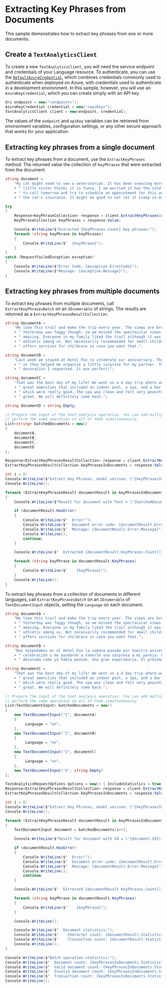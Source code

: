 # Extracting Key Phrases from Documents

This sample demonstrates how to extract key phrases from one or more documents.

## Create a `TextAnalyticsClient`

To create a new `TextAnalyticsClient`, you will need the service endpoint and credentials of your Language resource. To authenticate, you can use the [`DefaultAzureCredential`][DefaultAzureCredential], which combines credentials commonly used to authenticate when deployed on Azure, with credentials used to authenticate in a development environment. In this sample, however, you will use an `AzureKeyCredential`, which you can create simply with an API key.

```C# Snippet:CreateTextAnalyticsClient
Uri endpoint = new("<endpoint>");
AzureKeyCredential credential = new("<apiKey>");
TextAnalyticsClient client = new(endpoint, credential);
```

The values of the `endpoint` and `apiKey` variables can be retrieved from environment variables, configuration settings, or any other secure approach that works for your application.

## Extracting key phrases from a single document

To extract key phrases from a document, use the `ExtractKeyPhrases` method.  The returned value the collection of `KeyPhrases` that were extracted from the document.

```C# Snippet:Sample3_ExtractKeyPhrases
string document =
    "My cat might need to see a veterinarian. It has been sneezing more than normal, and although my"
    + " little sister thinks it is funny, I am worried it has the cold that I got last week. We are going"
    + " to call tomorrow and try to schedule an appointment for this week. Hopefully it will be covered by"
    + " the cat's insurance. It might be good to not let it sleep in my room for a while.";

try
{
    Response<KeyPhraseCollection> response = client.ExtractKeyPhrases(document);
    KeyPhraseCollection keyPhrases = response.Value;

    Console.WriteLine($"Extracted {keyPhrases.Count} key phrases:");
    foreach (string keyPhrase in keyPhrases)
    {
        Console.WriteLine($"  {keyPhrase}");
    }
}
catch (RequestFailedException exception)
{
    Console.WriteLine($"Error Code: {exception.ErrorCode}");
    Console.WriteLine($"Message: {exception.Message}");
}
```

## Extracting key phrases from multiple documents

To extract key phrases from multiple documents, call `ExtractKeyPhrasesBatch` on an `IEnumerable` of strings.  The results are returned as a `ExtractKeyPhrasesResultCollection`.

```C# Snippet:Sample3_ExtractKeyPhrasesBatchConvenience
string documentA =
    "We love this trail and make the trip every year. The views are breathtaking and well worth the hike!"
    + " Yesterday was foggy though, so we missed the spectacular views. We tried again today and it was"
    + " amazing. Everyone in my family liked the trail although it was too challenging for the less"
    + " athletic among us. Not necessarily recommended for small children. A hotel close to the trail"
    + " offers services for childcare in case you want that.";

string documentB =
    "Last week we stayed at Hotel Foo to celebrate our anniversary. The staff knew about our anniversary"
    + " so they helped me organize a little surprise for my partner. The room was clean and with the"
    + " decoration I requested. It was perfect!";

string documentC =
    "That was the best day of my life! We went on a 4 day trip where we stayed at Hotel Foo. They had"
    + " great amenities that included an indoor pool, a spa, and a bar. The spa offered couples massages"
    + " which were really good. The spa was clean and felt very peaceful. Overall the whole experience was"
    + " great. We will definitely come back.";

string documentD = string.Empty;

// Prepare the input of the text analysis operation. You can add multiple documents to this list and
// perform the same operation on all of them simultaneously.
List<string> batchedDocuments = new()
{
    documentA,
    documentB,
    documentC,
    documentD
};

Response<ExtractKeyPhrasesResultCollection> response = client.ExtractKeyPhrasesBatch(batchedDocuments);
ExtractKeyPhrasesResultCollection keyPhrasesInDocuments = response.Value;

int i = 0;
Console.WriteLine($"Extract Key Phrases, model version: \"{keyPhrasesInDocuments.ModelVersion}\"");
Console.WriteLine();

foreach (ExtractKeyPhrasesResult documentResult in keyPhrasesInDocuments)
{
    Console.WriteLine($"Result for document with Text = \"{batchedDocuments[i++]}\"");

    if (documentResult.HasError)
    {
        Console.WriteLine($"  Error!");
        Console.WriteLine($"  Document error code: {documentResult.Error.ErrorCode}");
        Console.WriteLine($"  Message: {documentResult.Error.Message}");
        Console.WriteLine();
        continue;
    }

    Console.WriteLine($"  Extracted {documentResult.KeyPhrases.Count()} key phrases:");

    foreach (string keyPhrase in documentResult.KeyPhrases)
    {
        Console.WriteLine($"    {keyPhrase}");
    }
    Console.WriteLine();
}
```

To extract key phrases from a collection of documents in different languages, call `ExtractKeyPhrasesBatch` on an `IEnumerable` of `TextDocumentInput` objects, setting the `Language` on each document.

```C# Snippet:Sample3_ExtractKeyPhrasesBatch
string documentA =
    "We love this trail and make the trip every year. The views are breathtaking and well worth the hike!"
    + " Yesterday was foggy though, so we missed the spectacular views. We tried again today and it was"
    + " amazing. Everyone in my family liked the trail although it was too challenging for the less"
    + " athletic among us. Not necessarily recommended for small children. A hotel close to the trail"
    + " offers services for childcare in case you want that.";

string documentB =
    "Nos hospedamos en el Hotel Foo la semana pasada por nuestro aniversario. La gerencia sabía de nuestra"
    + " celebración y me ayudaron a tenerle una sorpresa a mi pareja. La habitación estaba limpia y"
    + " decorada como yo había pedido. Una gran experiencia. El próximo año volveremos.";

string documentC =
    "That was the best day of my life! We went on a 4 day trip where we stayed at Hotel Foo. They had"
    + " great amenities that included an indoor pool, a spa, and a bar. The spa offered couples massages"
    + " which were really good. The spa was clean and felt very peaceful. Overall the whole experience was"
    + " great. We will definitely come back.";

// Prepare the input of the text analysis operation. You can add multiple documents to this list and
// perform the same operation on all of them simultaneously.
List<TextDocumentInput> batchedDocuments = new()
{
    new TextDocumentInput("1", documentA)
    {
         Language = "en",
    },
    new TextDocumentInput("2", documentB)
    {
         Language = "es",
    },
    new TextDocumentInput("3", documentC)
    {
         Language = "en",
    },
    new TextDocumentInput("4", string.Empty)
};

TextAnalyticsRequestOptions options = new() { IncludeStatistics = true };
Response<ExtractKeyPhrasesResultCollection> response = client.ExtractKeyPhrasesBatch(batchedDocuments, options);
ExtractKeyPhrasesResultCollection keyPhrasesInDocuments = response.Value;

int i = 0;
Console.WriteLine($"Extract Key Phrases, model version: \"{keyPhrasesInDocuments.ModelVersion}\"");
Console.WriteLine();

foreach (ExtractKeyPhrasesResult documentResult in keyPhrasesInDocuments)
{
    TextDocumentInput document = batchedDocuments[i++];

    Console.WriteLine($"Result for document with Id = \"{document.Id}\" and Language = \"{document.Language}\":");

    if (documentResult.HasError)
    {
        Console.WriteLine($"  Error!");
        Console.WriteLine($"  Document error code: {documentResult.Error.ErrorCode}");
        Console.WriteLine($"  Message: {documentResult.Error.Message}");
        Console.WriteLine();
        continue;
    }

    Console.WriteLine($"  Extracted {documentResult.KeyPhrases.Count()} key phrases:");

    foreach (string keyPhrase in documentResult.KeyPhrases)
    {
        Console.WriteLine($"    {keyPhrase}");
    }

    Console.WriteLine();

    Console.WriteLine($"  Document statistics:");
    Console.WriteLine($"    Character count: {documentResult.Statistics.CharacterCount}");
    Console.WriteLine($"    Transaction count: {documentResult.Statistics.TransactionCount}");
    Console.WriteLine();
}

Console.WriteLine($"Batch operation statistics:");
Console.WriteLine($"  Document count: {keyPhrasesInDocuments.Statistics.DocumentCount}");
Console.WriteLine($"  Valid document count: {keyPhrasesInDocuments.Statistics.ValidDocumentCount}");
Console.WriteLine($"  Invalid document count: {keyPhrasesInDocuments.Statistics.InvalidDocumentCount}");
Console.WriteLine($"  Transaction count: {keyPhrasesInDocuments.Statistics.TransactionCount}");
Console.WriteLine();
```

[DefaultAzureCredential]: https://github.com/Azure/azure-sdk-for-net/blob/main/sdk/identity/Azure.Identity/README.md
[README]: https://github.com/Azure/azure-sdk-for-net/blob/main/sdk/textanalytics/Azure.AI.TextAnalytics/README.md
